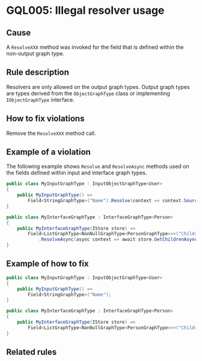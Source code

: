 # GQL005: Illegal resolver usage

## Cause

A `ResolveXXX` method was invoked for the field that is defined within the non-output graph type.

## Rule description

Resolvers are only allowed on the output graph types. Output graph types are types derived from the `ObjectGraphType` class or implementing `IObjectGraphType` interface.

## How to fix violations

Remove the `ResolveXXX` method call.

## Example of a violation

The following example shows `Resolve` and `ResolveAsync` methods used on the fields defined within input and interface graph types.

```c#
public class MyInputGraphType : InputObjectGraphType<User>
{
    public MyInputGraphType() =>
        Field<StringGraphType>("Name").Resolve(context => context.Source.Name);
}

public class MyInterfaceGraphType : InterfaceGraphType<Person>
{
    public MyInterfaceGraphType(IStore store) =>
        Field<ListGraphType<NonNullGraphType<PersonGraphType>>>("Children")
            .ResolveAsync(async context => await store.GetChildrenAsync(context.Source.Name));
}
```

## Example of how to fix

```c#
public class MyInputGraphType : InputObjectGraphType<User>
{
    public MyInputGraphType() =>
        Field<StringGraphType>("Name");
}

public class MyInterfaceGraphType : InterfaceGraphType<Person>
{
    public MyInterfaceGraphType(IStore store) =>
        Field<ListGraphType<NonNullGraphType<PersonGraphType>>>("Children");
}
```

## Related rules
